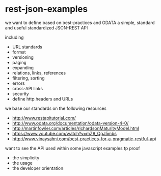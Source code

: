 rest-json-examples
==================

we want to define based on best-practices and ODATA a simple, standard and useful standardized JSON-REST API

including
- URL standards
- format
- versioning
- paging
- expanding
- relations, links, references
- filtering, sorting
- errors
- cross-API links
- security
- define http.headers and URLs

we base our standards on the following resources
- http://www.restapitutorial.com/
- http://www.odata.org/documentation/odata-version-4-0/
- http://martinfowler.com/articles/richardsonMaturityModel.html
- https://www.youtube.com/watch?v=mZ8_QgJ5mbs
- http://www.vinaysahni.com/best-practices-for-a-pragmatic-restful-api

want to see the API used within some javascript examples tp proof
- the simplicity
- the usage
- the developer orientation
